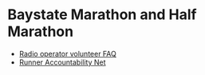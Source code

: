 # Baystate Marathon and Half Marathon

- [Radio operator volunteer FAQ](baystate-marathon-volunteer-faq)
- [Runner Accountability Net](baystate-marathon-ran)

